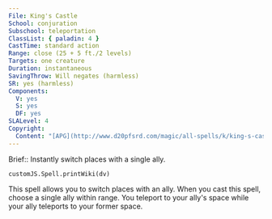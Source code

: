```yaml
---
File: King's Castle
School: conjuration
Subschool: teleportation
ClassList: { paladin: 4 }
CastTime: standard action
Range: close (25 + 5 ft./2 levels)
Targets: one creature
Duration: instantaneous
SavingThrow: Will negates (harmless)
SR: yes (harmless)
Components:
  V: yes
  S: yes
  DF: yes
SLALevel: 4
Copyright:
  Content: "[APG](http://www.d20pfsrd.com/magic/all-spells/k/king-s-castle)"
---
```

Brief:: Instantly switch places with a single ally.

```dataviewjs
customJS.Spell.printWiki(dv)
```

This spell allows you to switch places with an ally. When you cast this spell, choose a single ally within range. You teleport to your ally's space while your ally teleports to your former space.
